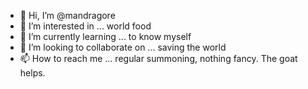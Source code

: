 - 👋 Hi, I’m @mandragore
- 👀 I’m interested in ... world food
- 🌱 I’m currently learning ... to know myself
- 💞️ I’m looking to collaborate on ... saving the world
- 📫 How to reach me ... regular summoning, nothing fancy. The goat helps.

<!---
mandragore/mandragore is a ✨ special ✨ repository because its `README.md` (this file) appears on your GitHub profile.
You can click the Preview link to take a look at your changes.
--->
